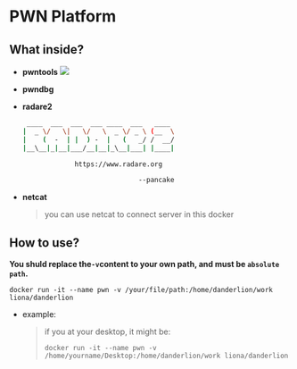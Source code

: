 # PWN Platform

## What inside?

- **pwntools**
	![](https://i.loli.net/2021/01/08/Q9wAtjWZCLRSkF1.png)

- **pwndbg**


- **radare2**
	```sh
	 ____  ___  ___  ___ ____  ___   ____
	|  _ \/   \|   \/   \  _ \/ _ \ (__  \
	|    (  -  | |  ) -  |   (   _/ /  __/
	|__\__|_|__|___/__|__|_\__|___| |____|
	
	             https://www.radare.org
	
	                             --pancake
	```
- **netcat**
  > you can use netcat to connect server in this docker

## How to use?

**You shuld replace the`-v`content to your own path, and must be `absolute path`.** 

```shell
docker run -it --name pwn -v /your/file/path:/home/danderlion/work liona/danderlion
```

- example:

  > if you at your desktop, it might  be:
  >
  > ```shell
  > docker run -it --name pwn -v /home/yourname/Desktop:/home/danderlion/work liona/danderlion
  > ```

